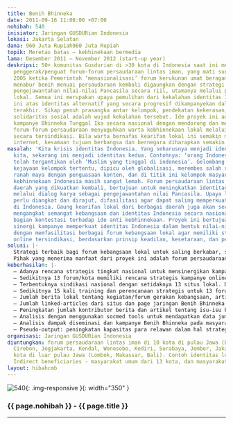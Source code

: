```yaml
---
title: Benih Bhinneka
date: 2011-09-16 11:08:00 +07:00
nohibah: 540
inisiator: Jaringan GUSDURian Indonesia
lokasi: Jakarta Selatan
dana: 960 Juta Rupiah960 Juta Rupiah
topik: Meretas batas – kebhinekaan bermedia
lama: Desember 2011 – November 2012 (start-up year)
deskripsi: 50+ komunitas Gusdurian di >30 kota di Indonesia saat ini menjadi motor
  penggerak/penguat forum-forum persaudaraan lintas iman, yang mati suri sejak tahun
  2005 ketika Pemerintah ‘menasionalisasi’ forum kerukunan umat beragama (FKUB). Semangat
  menabur benih menuai persaudaraan kembali digaungkan dengan strategi dialog karya
  pengejawantahan nilai-nilai Pancasila secara riil, utamanya melalui program-program
  lokal. Semua ini merupakan upaya pemulihan dari kekalahan identitas Indonesia saat
  ini atas identitas alternatif yang secara progresif dikampanyekan dalam dua dasawarsa
  terakhir. Sikap penuh prasangka antar kelompok, pendekatan kekerasan, dan rentannya
  solidaritas sosial adalah wujud kekalahan tersebut. Ide proyek ini adalah memperkuat
  kampanye Bhinneka Tunggal Ika secara nasional dengan mendorong dan memperkuat upaya
  forum-forum persaudaraan menyuguhkan warta kebhinnekaan lokal melalui medium internet
  secara tersindikasi. Bila warta bernafas kearifan lokal ini semakin membanjir melalui
  internet, kesamaan tujuan berbangsa dan bernegara diharapkan semakin menguat.
masalah: 'Kita krisis identitas Indonesia. Yang seharusnya menjadi identitas utama
  kita, sekarang ini menjadi identitas kedua. Contohnya: ‘orang Indonesia Muslim’
  telah tergantikan oleh ‘Muslim yang tinggal di indonesia’. Gelombang ide yang memperjuangkan
  kejayaan kelompok tertentu, dipicu oleh globalisasi, merembes salah satunya melalui
  ranah maya dengan penguasaan konten, dan di titik ini kelompok masyarakat pejuang
  kebhinnekaan Indonesia masih sangat lemah. Forum persaudaraan lintas iman di berbagai
  daerah yang dikuatkan kembali, bertujuan untuk meningkatkan identitas Indonesia,
  melalui dialog karya sebagai pengejawantahan nilai Pancasila. Upaya lokal tersebut
  perlu diangkat dan dirajut, difasilitasi agar dapat saling memperkuat antar daerah
  di Indonesia. Gaung kearifan lokal dari berbagai daerah juga akan secara sinergis
  mengangkat semangat kebangsaan dan identitas Indonesia secara nasional; sebagai
  bagian kontestasi terhadap ide anti kebhinnekaan. Proyek ini bertujuan untuk melakukan
  sinergi kampanye memperkuat identitas Indonesia dalam bentuk nilai-nilai Pancasila,
  dengan memfasilitasi berbagai forum kebangsaan lokal agar memiliki strategi kampanye
  online tersindikasi, berdasarkan prinsip keadilan, kesetaraan, dan persaudaraan.'
solusi: |-
  Strategi terbaik bagi forum kebangsaan lokal untuk saling berkabar, saling menguatkan, saling belajar, dan bersinergi kampanye kebhinnekaan adalah melalui kampanye online. Saat ini komunitas/forum lokal dalam jaringan ini sudah banyak melakukannya secara sederhana di jejaring socialmedia (Facebook, Twitter). Misalnya Konsorsium Penghijauan Areal Lereng Merapi, Paguyuban Persaudaraan Nusantara, Forum Bhinneka, Komunitas Gitu Saja Kok Repot, Gerdu Suroboyo, dll. Dibutuhkan strategi program yang tersindikasi dengan lebih sistematis agar tercapai multiplier effect yang bersifat nasional. Semakin banyak kabar kearifan lokal berlandaskan nilai Pancasila yang terungkap, semakin besar gaung dan efeknya untuk membentuk kultur Indonesia modern yang kuat berbasis tradisi. Untuk merealisasikan idealisme tersebut, dibutuhkan prasarana dan kesiapan softskill dan pengelolaan yang memadai. Program Benih Bhinneka berfokus memfasilitasi proses ini, melalui perencanaan strategis kampanye, penyiapan hardware dan pengelolaan kampanye, termasuk training, pengembangan situs, pengembangan konten kreatif dan konten lokal.
  Pihak yang menerima manfaat dari proyek ini adalah forum persaudaraan lintas iman di 10 kota di pulau Jawa (Bandung, Garut-Tasikmalaya, Cirebon, Jogjakarta, Kendal, Wonosobo, Kediri, Surabaya, Jember, Jakarta), dan 3 kota di luar pulau Jawa (Lombok, Makassar, Bali). Contoh identitas lokal: BenihBhinneka-Jogjakarta. Indirect beneficiaries: masyarakat umum dari 13 kota, dan masyarakat Indonesia.
keberhasilan: |-
  – Adanya rencana strategis tingkat nasional untuk mensinergikan kampanye nilai-nilai Pancasila secara online dari forum lokal, dan untuk mengelola kampanye nasional.
  – Sedikitnya 13 forum/kota memiliki rencana strategis kampanye online dengan tema kebangsaan & kebhinnekaan.
  – Terbentuknya sindikasi nasional dengan setidaknya 13 situs lokal. Di akhir tahun 2012, ditargetkan bertambah 5 kota.
  – Sedikitnya 15 kali training dan perencanaan strategis untuk 13 forum/kota
  – Jumlah berita lokal tentang kegiatan/forum gerakan kebangsaan, artikel tentang kearifan lokal dan nilai-nilai yang selaras dengan Pancasila.
  – Jumlah linked-articles dari situs dan page jaringan Benih Bhinneka
  – Peningkatan jumlah kontributor berita dan artikel tentang isu-isu kebangsaan di akhir periode proyek.
  – Analisis dengan menggunakan socmed tools untuk mendapatkan data jumlah & kualitas informasi/pesan, efek viral.
  – Analisis dampak diseminasi dan kampanye Benih Bhinneka pada masyarakat awam: awareness, acceptance, dan korelasi terhadap peningkatan nilai kebangsaan.
  – Pseudo-output: peningkatan kapasitas para relawan dalam hal strategi kampanye, kampanye on-line, manajemen kampanye, dan produksi gagasan/konten kebhinnekaan.
organisasi: Jaringan GUSDURian Indonesia
diuntungkan: forum persaudaraan lintas iman di 10 kota di pulau Jawa (Bandung, Garut-Tasikmalaya,
  Cirebon, Jogjakarta, Kendal, Wonosobo, Kediri, Surabaya, Jember, Jakarta), dan 3
  kota di luar pulau Jawa (Lombok, Makassar, Bali). Contoh identitas lokal - BenihBhinneka-Jogjakarta.
  Indirect beneficiaries - masyarakat umum dari 13 kota, dan masyarakat Indonesia.
layout: hibahcmb
---
```


![540](/static/img/hibahcmb/540.png){: .img-responsive }{: width="350" }

### {{ page.nohibah }} - {{ page.title }}

---
